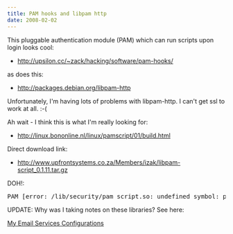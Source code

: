 ```yaml
---
title: PAM hooks and libpam http
date: 2008-02-02
---
```

This pluggable authentication module (PAM) which can run scripts upon login looks cool:

* <http://upsilon.cc/~zack/hacking/software/pam-hooks/>

as does this:

* <http://packages.debian.org/libpam-http>

Unfortunately, I'm having lots of problems with libpam-http. I can't get ssl to work at all. :-(

Ah wait - I think this is what I'm really looking for:

* <http://linux.bononline.nl/linux/pamscript/01/build.html>

Direct download link:

* <http://www.upfrontsystems.co.za/Members/izak/libpam-script_0.1.11.tar.gz>

DOH!:

<pre class="sh_sh">PAM [error: /lib/security/pam_script.so: undefined symbol: pam_getenv</pre>

UPDATE: Why was I taking notes on these libraries? See here:

<a href="http://www.docunext.com/">My Email Services Configurations</a>


